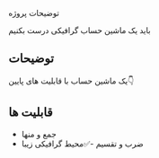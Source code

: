 توضیحات پروژه

باید یک ماشین حساب گرافیکی درست بکنیم

## توضیحات

یک ماشین حساب با قابلیت های پایین👇

## قابلیت ها

- جمع و منها
- ضرب و تقسیم
 -✅محیط گرافیکی زیبا


